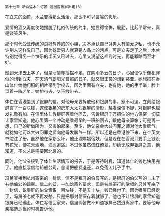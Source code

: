     第十七章 听命运木兰订婚 逃圈套银屏出走(3) 

   在立夫的面前，木兰变得那么活泼，那么不可以言喻的快乐。

   爱情的酒又再度使她摆脱了礼俗传统的约束。她显得愉快，殷勤，比起平常来，真是谈笑风生。

   那个时代受过传统的良好教养的的小姐，决不承认自己对男人有情爱之私，也不允许别人这样说自己，因为说爱男人就算是人品上的污点。可是立夫走了之后，木兰特别觉得另一个快乐的半天又已过去，心里又渴望这样的时光，再能跟踪而至才好。

   她到天津去上学了，但是心情却摇摆不定。在阴雨多云的日子，心里便似乎像犯罪似的想到立夫，在天清气朗阳光普照的日子，就又很正常的想到荪亚。她想把在香山体仁给他们照的相片带到学校去，因为里面有立夫，也有她，她的手半举，脸上浮着一阵苦笑。她想带去，又不敢带去。

   体仁在香港接到了银屏的信。对他母亲要拆散他和银屏的事，怒不可遏，立刻给银屏寄了一百块钱，这使银屏的房东太太对银屏的情形，越发深信不疑，对银屏也越发礼敬有加。在信里体仁教银屏等着他回去，告诉银屏千万把住的地方保密，切莫让家里知道。他心里第一个冲动是乘最早的一班船回去，跟他母亲算帐；可是再一想，自己的所做所为，又害怕起来。至少，他父亲会大兴问罪之师对他大发脾气，就犹如他可以大兴问罪之师向他母发脾气一样。所以还是在香港停下来，在个英文书院注了册。虽然他在家那么坏，他还没嫖娼宿妓，但是现在在香港只要手上钱没有花光，便花天酒地，浪荡逍遥。不过他虽然偎红倚翠，却绝无放弃银屏之意，他知道，不久总是需要回北京的。

   同时，他父亲接到了体仁生活情形的报告，于是等待时机，知道体仁的钱也快用完了。他直接写信给轮船公司，恳请把船费退还，以免落入儿子手中。

   冯舅爷接到杭州寄来的一封信，信不是银屏的伯母写的，是银屏的伯父写的，末了有她伯父的图章。信上的话，一如姚家的要求，但是杭州茶行的掌柜的另外写来了一封信，说银屏的伯父索取一百块钱，不是五十块，钱已经付了。因为银屏已经走了，冯舅爷也就不再发愁，只是把那封信保存着就够了。他也不让银屏的家里知道银屏已经逃走。体仁写信回家来，信里假装做不知道银屏已然逃离家中，要等他母亲挑选适当的时机告诉他。

